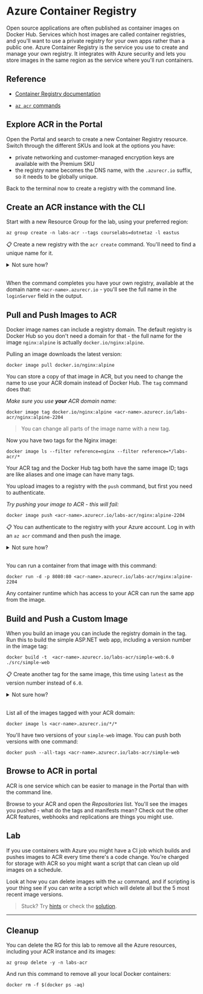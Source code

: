 # Azure Container Registry

Open source applications are often published as container images on Docker Hub. Services which host images are called container registries, and you'll want to use a private registry for your own apps rather than a public one. Azure Container Registry is the service you use to create and manage your own registry. It integrates with Azure security and lets you store images in the same region as the service where you'll run containers.

## Reference

- [Container Registry documentation](https://docs.microsoft.com/en-gb/azure/container-registry/)

- [`az acr` commands](https://docs.microsoft.com/en-us/cli/azure/acr?view=azure-cli-latest)


## Explore ACR in the Portal

Open the Portal and search to create a new Container Registry resource. Switch through the different SKUs and look at the options you have:

- private networking and customer-managed encryption keys are available with the Premium SKU
- the registry name becomes the DNS name, with the `.azurecr.io` suffix, so it needs to be globally unique.

Back to the terminal now to create a registry with the command line.

## Create an ACR instance with the CLI

Start with a new Resource Group for the lab, using your preferred region:

```
az group create -n labs-acr --tags courselabs=dotnetaz -l eastus
```

📋 Create a new registry with the `acr create` command. You'll need to find a unique name for it.

<details>
  <summary>Not sure how?</summary>

Start with the help:

```
az acr create --help
```

There are a lot more options than you see in the Portal. If you do use the Portal to create a registry you can set a lot of these in the management page.

This creates a Basic-SKU registry:

```
az acr create -g labs-acr -l eastus --sku 'Basic' -n <acr-name>
```

ACR names are stricter than most, so you might see an error if you try to use an illegal character.

</details><br/>

When the command completes you have your own registry, available at the domain name `<acr-name>.azurecr.io` - you'll see the full name in the `loginServer` field in the output.

## Pull and Push Images to ACR

Docker image names can include a registry domain. The default registry is Docker Hub so you don't need a domain for that - the full name for the image `nginx:alpine` is actually `docker.io/nginx:alpine`.

Pulling an image downloads the latest version:

```
docker image pull docker.io/nginx:alpine
```

You can store a copy of that image in ACR, but you need to change the name to use your ACR domain instead of Docker Hub. The `tag` command does that:

_Make sure you use **your** ACR domain name:_

```
docker image tag docker.io/nginx:alpine <acr-name>.azurecr.io/labs-acr/nginx:alpine-2204
```

> You can change all parts of the image name with a new tag.

Now you have two tags for the Nginx image:

```
docker image ls --filter reference=nginx --filter reference=*/labs-acr/*
```

Your ACR tag and the Docker Hub tag both have the same image ID; tags are like aliases and one image can have many tags.

You upload images to a registry with the `push` command, but first you need to authenticate.

_Try pushing your image to ACR - this will fail:_

```
docker image push <acr-name>.azurecr.io/labs-acr/nginx:alpine-2204
```

📋 You can authenticate to the registry with your Azure account. Log in with an `az acr` command and then push the image.

<details>
  <summary>Not sure how?</summary>

List the ACR commands:

```
az acr --help
```

You'll see there's a `login` command which just needs your ACR name:

```
az acr login -n <acr-name>
```

Now when you push your image it will upload:

```
docker image push <acr-name>.azurecr.io/labs-acr/nginx:alpine-2204
```

</details><br/>

You can run a container from that image with this command:

```
docker run -d -p 8080:80 <acr-name>.azurecr.io/labs-acr/nginx:alpine-2204
```

Any container runtime which has access to your ACR can run the same app from the image.

## Build and Push a Custom Image

When you build an image you can include the registry domain in the tag. Run this to build the simple ASP.NET web app, including a version number in the image tag:

```
docker build -t  <acr-name>.azurecr.io/labs-acr/simple-web:6.0 ./src/simple-web
```

📋 Create another tag for the same image, this time using `latest` as the version number instead of `6.0`.

<details>
  <summary>Not sure how?</summary>

You can use the `tag` command to create a new tag for an image and change any part of the name, including the registry domain or verion number:

```
docker tag <acr-name>.azurecr.io/labs-acr/simple-web:6.0 <acr-name>.azurecr.io/labs-acr/simple-web:latest
```

</details><br/>

List all of the images tagged with your ACR domain:

```
docker image ls <acr-name>.azurecr.io/*/*
```

You'll have two versions of your `simple-web` image. You can push both versions with one command:

```
docker push --all-tags <acr-name>.azurecr.io/labs-acr/simple-web
```

## Browse to ACR in portal  

ACR is one service which can be easier to manage in the Portal than with the command line. 

Browse to your ACR and open the _Repositories_ list. You'll see the images you pushed - what do the tags and manifests mean? Check out the other ACR features, webhooks and replications are things you might use.

## Lab

If you use containers with Azure you might have a CI job which builds and pushes images to ACR every time there's a code change. You're charged for storage with ACR so you might want a script that can clean up old images on a schedule.

Look at how you can delete images with the `az` command, and if scripting is your thing see if you can write a script which will delete all but the 5 most recent image versions.

> Stuck? Try [hints](hints.md) or check the [solution](solution.md).

___

## Cleanup

You can delete the RG for this lab to remove all the Azure resources, including your ACR instance and its images:

```
az group delete -y -n labs-acr
```

And run this command to remove all your local Docker containers:

```
docker rm -f $(docker ps -aq)
```
